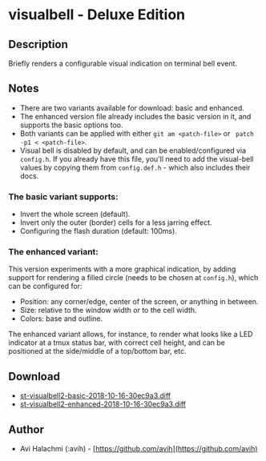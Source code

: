 visualbell - Deluxe Edition
===========================

Description
-----------
Briefly renders a configurable visual indication on terminal bell event.

Notes
-----
* There are two variants available for download: basic and enhanced.
* The enhanced version file already includes the basic version in it, and
  supports the basic options too.
* Both variants can be applied with either `git am <patch-file>` or ` patch -p1
  < <patch-file>`.
* Visual bell is disabled by default, and can be enabled/configured via
  `config.h`. If you already have this file, you'll need to add the visual-bell
  values by copying them from `config.def.h` - which also includes their docs.

### The basic variant supports:
* Invert the whole screen (default).
* Invert only the outer (border) cells for a less jarring effect.
* Configuring the flash duration (default: 100ms).

### The enhanced variant:
This version experiments with a more graphical indication, by adding support
for rendering a filled circle (needs to be chosen at `config.h`), which can be
configured for:

* Position: any corner/edge, center of the screen, or anything in between.
* Size: relative to the window width or to the cell width.
* Colors: base and outline.

The enhanced variant allows, for instance, to render what looks like a LED
indicator at a tmux status bar, with correct cell height, and can be positioned
at the side/middle of a top/bottom bar, etc.

Download
--------
* [st-visualbell2-basic-2018-10-16-30ec9a3.diff](st-visualbell2-basic-2018-10-16-30ec9a3.diff)
* [st-visualbell2-enhanced-2018-10-16-30ec9a3.diff](st-visualbell2-enhanced-2018-10-16-30ec9a3.diff)

Author
------
* Avi Halachmi (:avih) - [https://github.com/avih](https://github.com/avih)
